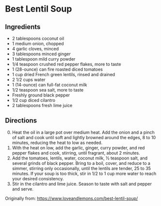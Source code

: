 Best Lentil Soup
=========

Ingredients
-----------
 * 2 tablespoons coconut oil
 * 1 medium onion, chopped
 * 4 garlic cloves, minced
 * 3 tablespoons minced ginger
 * 1 tablespoon mild curry powder
 * 1/4 teaspoon crushed red pepper flakes, more to taste
 * 1 (28-ounce) can fire roasted diced tomatoes
 * 1 cup dried French green lentils, rinsed and drained
 * 2 1/2 cups water
 * 1 (14-ounce) can full-fat coconut milk
 * 1/2 teaspoon sea salt, more to taste
 * Freshly ground black pepper
 * 1/2 cup diced cilantro
 * 2 tablespoons fresh lime juice

Directions
---------
 0. Heat the oil in a large pot over medium heat. Add the onion and a pinch of salt and cook until soft and lightly browned around the edges, 8 to 10 minutes, reducing the heat to low as needed.
 0. With the heat on low, add the garlic, ginger, curry powder, and red pepper flakes and cook, stirring, until fragrant, about 2 minutes.
 0. Add the tomatoes, lentils, water, coconut milk, ½ teaspoon salt, and several grinds of black pepper. Bring to a boil, cover, and reduce to a simmer, stirring only occasionally, until the lentils are tender, 25 to 35 minutes. If your soup is too thick, stir in 1/2 to 1 cup more water to reach your desired consistency.
 0. Stir in the cilantro and lime juice. Season to taste with salt and pepper and serve.

Originally from:
  https://www.loveandlemons.com/best-lentil-soup/
